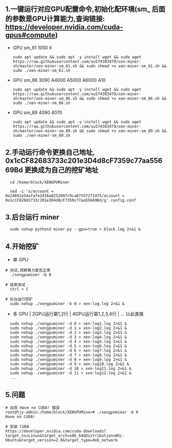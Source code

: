 1.一键运行对应GPU配置命令,初始化配环境(sm_ 后面的参数是GPU计算能力,查询链接: https://developer.nvidia.com/cuda-gpus#compute)
-

- GPU sm_61 1050 ti 
  ```
  sudo apt update && sudo apt -y install wget && sudo wget https://raw.githubusercontent.com/xu574303479/xen-miner-sh/master/xen-miner-sm_61.sh && sudo chmod +x xen-miner-sm_61.sh && sudo ./xen-miner-sm_61.sh
  
  ```

- GPU sm_86 3090 A4000 A5000 A6000 A10
  ```
  sudo apt update && sudo apt -y install wget && sudo wget https://raw.githubusercontent.com/xu574303479/xen-miner-sh/master/xen-miner-sm_86.sh && sudo chmod +x xen-miner-sm_86.sh && sudo ./xen-miner-sm_86.sh
  ```

- GPU sm_89 4090 4070
  ```
  sudo apt update && sudo apt -y install wget && sudo wget https://raw.githubusercontent.com/xu574303479/xen-miner-sh/master/xen-miner-sm_89.sh && sudo chmod +x xen-miner-sm_89.sh && sudo ./xen-miner-sm_89.sh
  ```


2.手动运行命令更换自己地址, 0x1cCF82683733c201e3D4d8cF7359c77aa55669Bd 更换成为自己的挖矿地址
-
```
  cd /home/block/XENGPUMiner

  sed -i 's/account = 0x24691e54afafe2416a8252097c9ca67557271475/account = 0x1cCF82683733c201e3D4d8cF7359c77aa55669Bd/g' config.conf

```

3.后台运行 miner
-
```
  sudo nohup python3 miner.py --gpu=true > block.log 2>&1 &
```

4.开始挖矿
-

- 单 GPU 
```
# 测试,观察算力是否正常
  ./xengpuminer -b 0

# 结束测试
  ctrl + C

# 后台运行挖矿
  sudo nohup ./xengpuminer -b 0 > xen-log.log 2>&1 &
```

- 多 GPU | 2GPU运行第1,2行 | 4GPU运行第1,2,3,4行 | ... 以此类推
```
  sudo nohup ./xengpuminer -d 0 > xen-log1.log 2>&1 &
  sudo nohup ./xengpuminer -d 1 > xen-log2.log 2>&1 &
  sudo nohup ./xengpuminer -d 2 > xen-log3.log 2>&1 &
  sudo nohup ./xengpuminer -d 3 > xen-log4.log 2>&1 &
  sudo nohup ./xengpuminer -d 4 > xen-log5.log 2>&1 &
  sudo nohup ./xengpuminer -d 5 > xen-log6.log 2>&1 &
  sudo nohup ./xengpuminer -d 6 > xen-log7.log 2>&1 &
  sudo nohup ./xengpuminer -d 7 > xen-log8.log 2>&1 &
  sudo nohup ./xengpuminer -d 8 > xen-log9.log 2>&1 &
  sudo nohup ./xengpuminer -d 9 > xen-log10.log 2>&1 &
  sudo nohup ./xengpuminer -d 10 > xen-log11.log 2>&1 &
  sudo nohup ./xengpuminer -d 11 > xen-log12.log 2>&1 &
  ...
```

5.问题
-
```
# 出现 Have no CUDA! 错误
root@tjy-admin:/home/block/XENGPUMiner# ./xengpuminer -b 0
Have no CUDA!

# 安装 CUDA
https://developer.nvidia.com/cuda-downloads?target_os=Linux&target_arch=x86_64&Distribution=WSL-Ubuntu&target_version=2.0&target_type=deb_network

```


